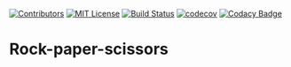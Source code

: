 [![Contributors][contributors-shield]][contributors-url]
[![MIT License][license-shield]][license-url]
[![Build Status][build-shield]][build-url]
[![codecov][codecov-shield]][codecov-url]
[![Codacy Badge][codacy-shield]][codacy-url]

# Rock-paper-scissors

[contributors-shield]: https://img.shields.io/github/contributors/MathiasReker/Rock-paper-scissors.svg

[contributors-url]: https://github.com/MathiasReker/Rock-paper-scissors/graphs/contributors

[license-shield]: https://img.shields.io/github/license/MathiasReker/Rock-paper-scissors.svg

[license-url]: https://github.com/MathiasReker/Rock-paper-scissors/blob/develop/LICENSE

[build-shield]: https://travis-ci.com/MathiasReker/Rock-paper-scissors.svg?branch=develop

[build-url]: https://travis-ci.com/MathiasReker/Rock-paper-scissors

[codecov-shield]: https://codecov.io/gh/MathiasReker/Rock-paper-scissors/branch/develop/graph/badge.svg?token=Y1CGFZUB9O

[codecov-url]: https://codecov.io/gh/MathiasReker/Rock-paper-scissors

[codacy-shield]: https://app.codacy.com/project/badge/Grade/66d7adf901b9461d83ee72be9db56460

[codacy-url]: https://www.codacy.com/gh/MathiasReker/Rock-paper-scissors/dashboard?utm_source=github.com&amp;utm_medium=referral&amp;utm_content=MathiasReker/Rock-paper-scissors&amp;utm_campaign=Badge_Grade
